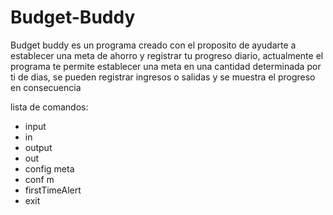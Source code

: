 # Budget-Buddy

Budget buddy es un programa creado con el proposito de ayudarte a establecer una meta de ahorro y registrar tu progreso diario,
actualmente el programa te permite establecer una meta en una cantidad determinada por ti de dias, se pueden registrar ingresos
o salidas y se muestra el progreso en consecuencia

lista de comandos:
- input
- in
- output
- out
- config meta
- conf m
- firstTimeAlert
- exit